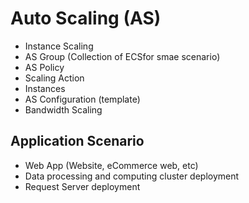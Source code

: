 # Auto Scaling (AS)
- Instance Scaling
- AS Group (Collection of ECSfor smae scenario)
- AS Policy 
- Scaling Action
- Instances
- AS Configuration (template)
- Bandwidth Scaling

## Application Scenario

- Web App (Website, eCommerce web, etc)
- Data processing and computing cluster deployment
- Request Server deployment 
